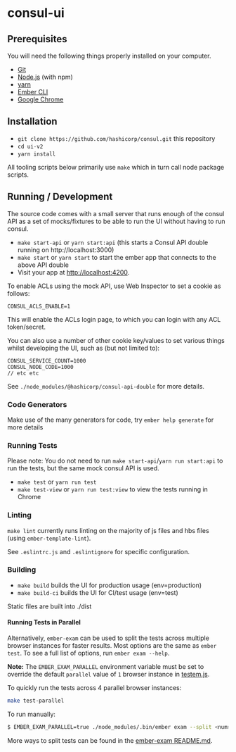 # consul-ui


## Prerequisites

You will need the following things properly installed on your computer.

* [Git](https://git-scm.com/)
* [Node.js](https://nodejs.org/) (with npm)
* [yarn](https://yarnpkg.com)
* [Ember CLI](https://ember-cli.com/)
* [Google Chrome](https://google.com/chrome/)

## Installation

* `git clone https://github.com/hashicorp/consul.git` this repository
* `cd ui-v2`
* `yarn install`

All tooling scripts below primarily use `make` which in turn call node package scripts.

## Running / Development

The source code comes with a small server that runs enough of the consul API
as a set of mocks/fixtures to be able to run the UI without having to run
consul.

* `make start-api` or `yarn start:api` (this starts a Consul API double running
on http://localhost:3000)
* `make start` or `yarn start` to start the ember app that connects to the
above API double
* Visit your app at [http://localhost:4200](http://localhost:4200).

To enable ACLs using the mock API, use Web Inspector to set a cookie as follows:

```
CONSUL_ACLS_ENABLE=1
```

This will enable the ACLs login page, to which you can login with any ACL
token/secret.

You can also use a number of other cookie key/values to set various things whilst
developing the UI, such as (but not limited to):

```
CONSUL_SERVICE_COUNT=1000
CONSUL_NODE_CODE=1000
// etc etc
```

See `./node_modules/@hashicorp/consul-api-double` for more details.


### Code Generators

Make use of the many generators for code, try `ember help generate` for more details

### Running Tests

Please note: You do not need to run `make start-api`/`yarn run start:api` to run the tests, but the same mock consul API is used.

* `make test` or `yarn run test`
* `make test-view` or `yarn run test:view` to view the tests running in Chrome

### Linting

`make lint` currently runs linting on the majority of js files and hbs files (using `ember-template-lint`).

See `.eslintrc.js` and `.eslintignore` for specific configuration.

### Building

* `make build` builds the UI for production usage (env=production)
* `make build-ci` builds the UI for CI/test usage (env=test)

Static files are built into ./dist

#### Running Tests in Parallel
Alternatively, `ember-exam` can be used to split the tests across multiple browser instances for faster results. Most options are the same as `ember test`. To see a full list of options, run `ember exam --help`.

**Note:** The `EMBER_EXAM_PARALLEL` environment variable must be set to override the default `parallel` value of `1` browser instance in [testem.js](./testem.js).

To quickly run the tests across 4 parallel browser instances:
```sh
make test-parallel
```

To run manually:
```sh
$ EMBER_EXAM_PARALLEL=true ./node_modules/.bin/ember exam --split <num> --parallel
```

More ways to split tests can be found in the [ember-exam README.md](https://github.com/trentmwillis/ember-exam/blob/master/README.md).
